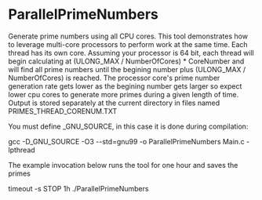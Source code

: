 # ParallelPrimeNumbers
Generate prime numbers using all CPU cores. This tool demonstrates how to
leverage multi-core processors to perform work at the same time. Each thread has its own core.
Assuming your processor is 64 bit, each thread will begin calculating at
(ULONG_MAX / NumberOfCores) * CoreNumber and will find all prime numbers until
the begining number plus (ULONG_MAX / NumberOfCores) is reached. The processor
core's prime number generation rate gets lower as the begining number gets larger
so expect lower cpu cores to generate more primes during a given length of time.
Output is stored separately at the current directory in files named PRIMES_THREAD_CORENUM.TXT

You must define _GNU_SOURCE, in this case it is done during compilation:

gcc -D_GNU_SOURCE -O3 --std=gnu99 -o ParallelPrimeNumbers Main.c -lpthread

The example invocation below runs the tool for one hour and saves the primes 

timeout -s STOP 1h ./ParallelPrimeNumbers
